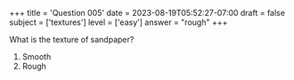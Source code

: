 +++
title = 'Question 005'
date = 2023-08-19T05:52:27-07:00
draft = false
subject = ['textures']
level = ['easy']
answer = "rough"
+++

What is the texture of sandpaper?

1. Smooth
1. Rough
